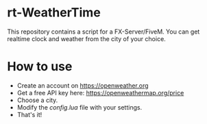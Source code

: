 # rt-WeatherTime

This repository contains a script for a FX-Server/FiveM. You can get realtime clock and weather from the city of your choice.

# How to use

* Create an account on https://openweather.org
* Get a free API key here: https://openweathermap.org/price
* Choose a city.
* Modify the _config.lua_ file with your settings.
* That's it!
